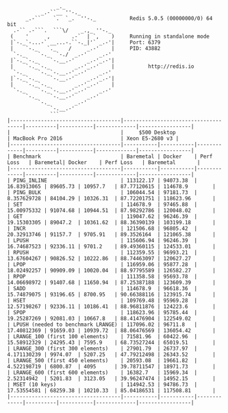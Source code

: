 ```
                _._
           _.-``__ ''-._
      _.-``    `.  `_.  ''-._           Redis 5.0.5 (00000000/0) 64 bit
  .-`` .-```.  ```\/    _.,_ ''-._
 (    '      ,       .-`  | `,    )     Running in standalone mode
 |`-._`-...-` __...-.``-._|'` _.-'|     Port: 6379
 |    `-._   `._    /     _.-'    |     PID: 43882
  `-._    `-._  `-./  _.-'    _.-'
 |`-._`-._    `-.__.-'    _.-'_.-'|
 |    `-._`-._        _.-'_.-'    |           http://redis.io
  `-._    `-._`-.__.-'_.-'    _.-'
 |`-._`-._    `-.__.-'    _.-'_.-'|
 |    `-._`-._        _.-'_.-'    |
  `-._    `-._`-.__.-'_.-'    _.-'
      `-._    `-.__.-'    _.-'
          `-._        _.-'
              `-.__.-'
              ```
|------------------------------------|-------------------------------------|----------|-----------|-------------|-----------------| 
|                                    |     $500 Desktop                    | MacBook Pro 2016                   | Xeon E5-2680 v3 | 
|------------------------------------|-----------|-----------|-------------|----------|-----------|-------------|-----------------| 
| Benchmark                          | Baremetal | Docker    | Perf Loss   | Baremetal| Docker    | Perf Loss   | Baremetal       | 
|------------------------------------|-----------|-----------|-------------|----------|-----------|-------------|-----------------| 
| PING_INLINE                        | 113122.17 | 94073.38  | 16.83913065 | 89605.73 | 10957.7   | 87.77120615 | 114678.9        | 
| PING_BULK                          | 106044.54 | 97181.73  | 8.357629728 | 84104.29 | 10326.31  | 87.72201751 | 118623.96       | 
| SET                                | 114678.9  | 97465.88  | 15.00975332 | 91074.68 | 10944.51  | 87.98292786 | 120048.02       | 
| GET                                | 119047.62 | 96246.39  | 19.15303305 | 89047.2  | 10361.62  | 88.36390139 | 103199.18       | 
| INCR                               | 121506.68 | 96805.42  | 20.32913746 | 91157.7  | 9705.91   | 89.3526164  | 121065.38       | 
| LPUSH                              | 115606.94 | 96246.39  | 16.74687523 | 92336.11 | 9701.2    | 89.49360115 | 124533.01       | 
| RPUSH                              | 112359.55 | 96993.21  | 13.67604267 | 90826.52 | 10222.86  | 88.74463097 | 120627.27       | 
| LPOP                               | 116959.06 | 95877.28  | 18.02492257 | 90909.09 | 10020.04  | 88.97795589 | 126582.27       | 
| RPOP                               | 111358.58 | 95693.78  | 14.06698972 | 91407.68 | 11650.94  | 87.25387188 | 123609.39       | 
| SADD                               | 114678.9  | 96618.36  | 15.74879075 | 93196.65 | 8700.95   | 90.66388116 | 123915.74       | 
| HSET                               | 109769.48 | 95969.28  | 12.57198267 | 92336.11 | 10186.41  | 88.96811876 | 124223.6        | 
| SPOP                               | 118623.96 | 95785.44  | 19.25287269 | 92081.03 | 10667.8   | 88.41476904 | 122549.02       | 
| LPUSH (needed to benchmark LRANGE) | 117096.02 | 96711.8   | 17.40812369 | 91659.03 | 10939.72  | 88.06476569 | 136054.42       | 
| LRANGE_100 (first 100 elements)    | 71581.96  | 60422.96  | 15.58912329 | 24295.43 | 7595.9    | 68.73527244 | 65019.51        | 
| LRANGE_300 (first 300 elements)    | 27901.79  | 26737.97  | 4.171130239 | 9974.07  | 5207.25   | 47.79212498 | 26343.52        | 
| LRANGE_500 (first 450 elements)    | 20593.08  | 19661.82  | 4.522198719 | 6800.87  | 4095      | 39.78711547 | 18971.73        | 
| LRANGE_600 (first 600 elements)    | 16382.7   | 15969.34  | 2.52314942  | 5201.83  | 3123.05   | 39.96247474 | 14952.15        | 
| MSET (10 keys)                     | 114942.53 | 94786.73  | 17.53554581 | 68259.38 | 10210.33  | 85.04186531 | 117508.81       | 
|------------------------------------|-----------|-----------|-------------|----------|-----------|-------------|-----------------|
